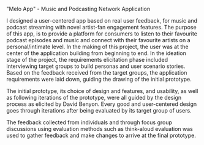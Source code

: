 "Melo App" - Music and Podcasting Network Application

I designed a user-centered app based on real user feedback, for music and podcast streaming with novel artist-fan engagement features.
The purpose of this app, is to provide a platform for consumers to listen to their favourite podcast episodes and music and connect with their favourite artists on a personal/intimate level. 
In the making of this project, the user was at the center of the application building from beginning to end. In the ideation stage of the project, the requirements elicitation phase included interviewing target groups to build personas and user scenario stories. Based on the feedback received from the target groups, the application requirements were laid down, guiding the drawing of the initial prototype.

The initial prototype, its choice of design and features, and usability, as well as following iterations of the prototype, were all guided by the design process as elicited by David Benyon. Every good and user-centered design goes through iterations after being evaluated by its target group of users. 

The feedback collected from individuals and through focus group discussions using evaluation methods such as think-aloud evaluation was used to gather feedback and make changes to arrive at the final prototype.
